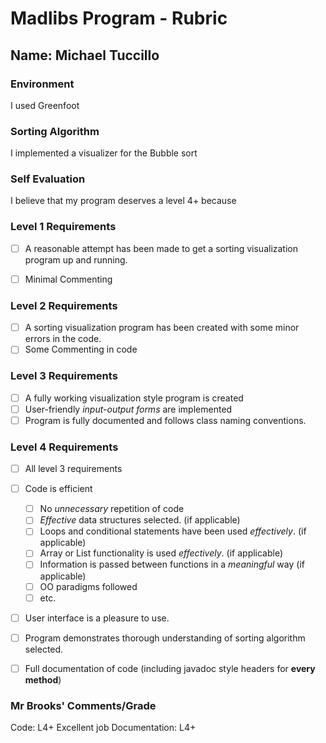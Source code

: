 # Madlibs Program - Rubric

## Name: Michael Tuccillo

### Environment
I used Greenfoot

### Sorting Algorithm

I implemented a visualizer for the Bubble sort

### Self Evaluation

I believe that my program deserves a level 4+ because 







### Level 1 Requirements

- [ ] A reasonable attempt has been made to get a sorting visualization program up and running.
- [ ] Minimal Commenting


### Level 2 Requirements

- [ ] A sorting visualization program has been created with some minor errors in the code.
- [ ] Some Commenting in code

### Level 3 Requirements

- [ ] A fully working visualization style program is created
- [ ] User-friendly *input-output forms* are implemented
- [ ] Program is fully documented and follows class naming conventions.

### Level 4 Requirements

- [ ] All level 3 requirements
- [ ] Code is efficient
  - [ ] No *unnecessary* repetition of code
  - [ ] *Effective* data structures selected. (if applicable)
  - [ ] Loops and conditional statements have been used *effectively*. (if applicable)
  - [ ] Array or List functionality is used *effectively*. (if applicable)
  - [ ] Information is passed between functions in a *meaningful* way (if applicable)
  - [ ] OO paradigms followed
  - [ ] etc.
- [ ] User interface is a pleasure to use.
- [ ] Program demonstrates thorough understanding of sorting algorithm selected.
- [ ] Full documentation of code (including javadoc style headers for **every method**)



### Mr Brooks' Comments/Grade
Code: L4+ 
Excellent job
Documentation: L4+

